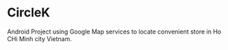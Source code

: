 # CircleK
Android Project using Google Map services to locate convenient store in Ho CHi Minh city Vietnam.
